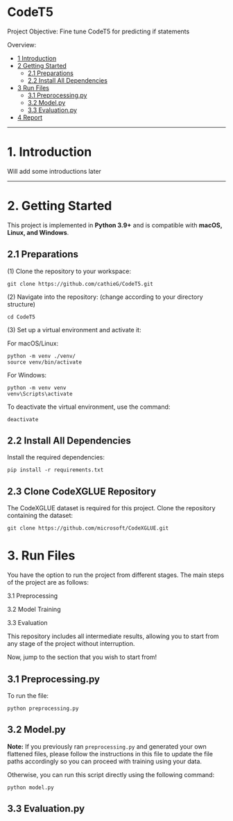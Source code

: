 # CodeT5
Project Objective: Fine tune CodeT5 for predicting if statements

Overview:
* [1 Introduction](#1-introduction)  
* [2 Getting Started](#2-getting-started)  
  * [2.1 Preparations](#21-preparations)  
  * [2.2 Install All Dependencies](#22-install-all-dependencies)  
* [3 Run Files](#3-run-files)
  * [3.1 Preprocessing.py](#31-preprocessing.py)
  * [3.2 Model.py](32-model.py)
  * [3.3 Evaluation.py](33-evaluation.py)
* [4 Report](#4-report)  

---

# **1. Introduction**  
Will add some introductions later

---

# **2. Getting Started**  

This project is implemented in **Python 3.9+** and is compatible with **macOS, Linux, and Windows**.  

## **2.1 Preparations**  

(1) Clone the repository to your workspace:  
```shell
git clone https://github.com/cathieG/CodeT5.git
```
(2) Navigate into the repository: (change according to your directory structure)
```shell
cd CodeT5
```
(3) Set up a virtual environment and activate it:

For macOS/Linux:
```shell
python -m venv ./venv/
source venv/bin/activate
```
For Windows:
```shell
python -m venv venv
venv\Scripts\activate
```

To deactivate the virtual environment, use the command:
```shell
deactivate
```
## **2.2 Install All Dependencies**

Install the required dependencies:
```shell
pip install -r requirements.txt
```
## **2.3 Clone CodeXGLUE Repository**

The CodeXGLUE dataset is required for this project. Clone the repository containing the dataset:
```shell
git clone https://github.com/microsoft/CodeXGLUE.git
```

# **3. Run Files**

You have the option to run the project from different stages. The main steps of the project are as follows:

3.1 Preprocessing

3.2 Model Training

3.3 Evaluation

This repository includes all intermediate results, allowing you to start from any stage of the project without interruption.

Now, jump to the section that you wish to start from!

## **3.1 Preprocessing.py**
To run the file: 
```shell
python preprocessing.py
```
## **3.2 Model.py**

**Note:** If you previously ran `preprocessing.py` and generated your own flattened files, please follow the instructions in this file to update the file paths accordingly so you can proceed with training using your data. 

Otherwise, you can run this script directly using the following command:
```shell
python model.py
```

## **3.3 Evaluation.py**




























